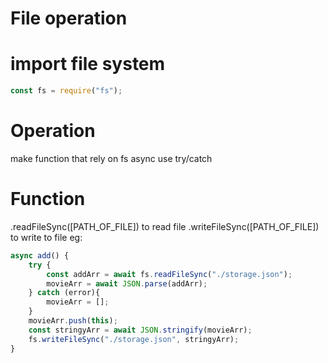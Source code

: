 # File operation


# import file system
```js
const fs = require("fs");
```

# Operation
make function that rely on fs async 
use try/catch

# Function
.readFileSync([PATH_OF_FILE]) to read file
.writeFileSync([PATH_OF_FILE]) to write to file
eg: 
```js
async add() {
    try {
        const addArr = await fs.readFileSync("./storage.json");
        movieArr = await JSON.parse(addArr);
    } catch (error){
        movieArr = [];
    }
    movieArr.push(this);
    const stringyArr = await JSON.stringify(movieArr);
    fs.writeFileSync("./storage.json", stringyArr);
}
```